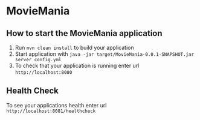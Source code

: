 # MovieMania

How to start the MovieMania application
---

1. Run `mvn clean install` to build your application
1. Start application with `java -jar target/MovieMania-0.0.1-SNAPSHOT.jar server config.yml`
1. To check that your application is running enter url `http://localhost:8080`

Health Check
---

To see your applications health enter url `http://localhost:8081/healthcheck`
